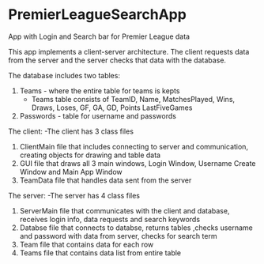 # PremierLeagueSearchApp
App with Login and Search bar for Premier League data

This app implements a client-server architecture. The client requests data from the server and the server checks that data with the database.

The database includes two tables:
  1. Teams - where the entire table for teams is kepts
     - Teams table consists of TeamID, Name, MatchesPlayed, Wins, Draws, Loses, GF, GA, GD, Points LastFiveGames
  2. Passwords - table for username and passwords

The client:
  -The client has 3 class files
  1. ClientMain file that includes connecting to server and communication, creating objects for drawing and table data
  2. GUI file that draws all 3 main windows, Login Window, Username Create Window and Main App Window
  3. TeamData file that handles data sent from the server

The server:
  -The server has 4 class files
  1. ServerMain file that communicates with the client and database, receives login info, data requests and search keywords
  2. Databse file that connects to databse, returns tables ,checks username and password with data from server, checks for search term
  3. Team file that contains data for each row
  4. Teams file that contains data list from entire table
